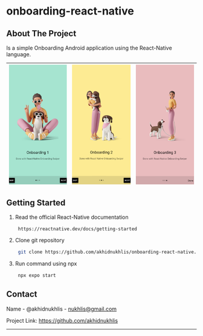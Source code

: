 # onboarding-react-native

## About The Project

Is a simple Onboarding Android application using the React-Native language.

| ![](./assets/onboarding-1.png) | ![](./assets/onboarding-2.png) | ![](./assets/onboarding-3.png) |
| --------------------- | --------------------- | ------------------ |

## Getting Started

1. Read the official React-Native documentation

   ```
    https://reactnative.dev/docs/getting-started
   ```

2. Clone git repository

   ```sh
    git clone https://github.com/akhidnukhlis/onboarding-react-native.git
   ```

3. Run command using npx

   ```sh
    npx expo start
   ```

## Contact

Name - @akhidnukhlis - <nukhlis@gmail.com>

Project Link: <https://github.com/akhidnukhlis>

***
